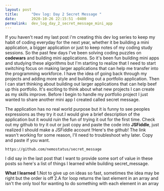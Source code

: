 ```yaml
---
layout: post
title:      "Dev log: Day 2 Secret Message "
date:       2020-10-26 22:15:51 -0400
permalink:  dev_log_day_2_secret_message_mini_app
---
```



If you haven't read my last post i'm creating this dev log series to keep my habit of coding everyday for the next year, whether it be building a mini application, a bigger application or just to keep notes of my coding study sessions. So the past few days I've been solving coding puzzles on **codewars** and building mini applications. So it's been fun building mini apps and studying these algorithms but I'm starting to realize that I need to start switching focus on making larger applications that can help me transfer into the programming workforce. I have the idea of going back through my projects and adding more style and building out a portfolio application.  Then I can start thinking about building out larger applications that can help beef up this portfolio. It's exciting to think about what new projects I can create as my skills improve. Before I begin to handle my portfolio project I just wanted to share another mini app I created called secret message.


The application has no real world purpose but it is funny to see peoples expressions as they try it out.I would give a brief description of the application but it would ruin the fun of trying it out for the first time. Check out my github to try it out or just copy and paste the code into **JSFiddle**, just realized  I should make a JSFiddle account !Here's the github! The link wasn't working for some reason, I'll need to troubleshoot why later. Copy and paste if you want.

```
https://github.com/nemostatus/secret_message

```



I did say in the last post that I want to provide some sort of value in these posts so here's a list of things I learned while building secret_message.

**What I learned**
1.Not to give up on ideas so fast, sometimes the idea may be right but the order is off
2.A for loop returns the last element in an array and isn't the only tool for wanting to do something with each element in an array


